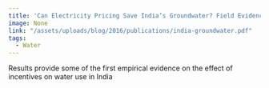 ```yaml
---
title: 'Can Electricity Pricing Save India’s Groundwater? Field Evidence from a Novel Policy Mechanism in Gujarat'
image: None
link: "/assets/uploads/blog/2016/publications/india-groundwater.pdf"
tags:
  - Water
---
```


Results provide some of the first empirical evidence on the effect of incentives on water use in India